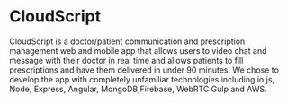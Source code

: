 # CloudScript
CloudScript is a doctor/patient communication and prescription management web and mobile app that allows users to video chat and message with their doctor in real time and allows patients to fill prescriptions and have them delivered in under 90 minutes. We chose to develop the app with completely unfamiliar technologies including io.js, Node, Express, Angular, MongoDB,Firebase, WebRTC Gulp and AWS.
